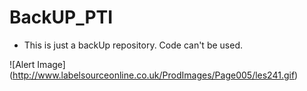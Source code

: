 # BackUP_PTI

* This is just a backUp repository. Code can't be used.

![Alert Image]
(http://www.labelsourceonline.co.uk/ProdImages/Page005/les241.gif)
